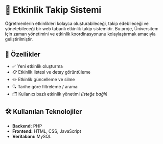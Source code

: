 # 📅 Etkinlik Takip Sistemi

Öğretmenlerin etkinlikleri kolayca oluşturabileceği, takip edebileceği ve yönetebileceği bir web tabanlı etkinlik takip sistemidir. Bu proje, Üniversitem için zaman yönetimini ve etkinlik koordinasyonunu kolaylaştırmak amacıyla geliştirilmiştir.

## 🚀 Özellikler

- ✅ Yeni etkinlik oluşturma
- 📋 Etkinlik listesi ve detay görüntüleme
- ✏️ Etkinlik güncelleme ve silme
- 🔍 Tarihe göre filtreleme / arama
- 🗂️ Kullanıcı bazlı etkinlik yönetimi *(isteğe bağlı)*

## 🛠️ Kullanılan Teknolojiler

- **Backend:** PHP 
- **Frontend:** HTML, CSS, JavaScript
- **Veritabanı:** MySQL 

